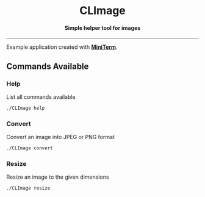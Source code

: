<div align="center">
    <p>
        <h1>CLImage</h1>
        <h4>Simple helper tool for images</h4>
    </p>
</div>
<hr>

Example application created with **[MiniTerm](https://github.com/minicli/miniterm)**.

## Commands Available

### Help

List all commands available

```bash
./CLImage help
```

### Convert

Convert an image into JPEG or PNG format

```bash
./CLImage convert
```

### Resize

Resize an image to the given dimensions

```bash
./CLImage resize
```
